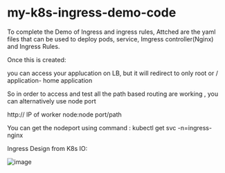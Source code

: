# my-k8s-ingress-demo-code 

To complete the Demo of Ingress and ingress rules, Attched are the yaml files that can be used to deploy pods, service, Imgress controller(Nginx) and Ingress Rules.

Once this is created:

you can access your applucation on LB, but it will redirect to only root or / application- home application

So in order to access and test all the path based routing are working , you can alternatively use node port

http:// IP of worker node:node port/path

You can get the nodeport using  command : kubectl get svc -n=ingress-nginx

Ingress Design from K8s IO:

![image](https://user-images.githubusercontent.com/72337263/181738604-9f28b4f6-5f8a-4e12-83ce-8c62eb374a8d.png)
